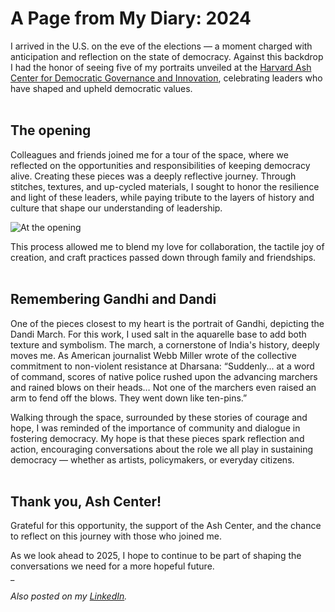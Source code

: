 # A Page from My Diary: 2024

I arrived in the U.S. on the eve of the elections — a moment charged with anticipation and reflection on the state of democracy. Against this backdrop I had the honor of seeing five of my portraits unveiled at the [Harvard Ash Center for Democratic Governance and Innovation](https://ash.harvard.edu/), celebrating leaders who have shaped and upheld democratic values.<br />
<br />
## The opening
Colleagues and friends joined me for a tour of the space, where we reflected on the opportunities and responsibilities of keeping democracy alive. Creating these pieces was a deeply reflective journey. Through stitches, textures, and up-cycled materials, I sought to honor the resilience and light of these leaders, while paying tribute to the layers of history and culture that shape our understanding of leadership.

![At the opening](1735644730140-A-Page-from-My-Diary-2024.jpeg)

This process allowed me to blend my love for collaboration, the tactile joy of creation, and craft practices passed down through family and friendships.<br />
<br />
## Remembering Gandhi and Dandi
One of the pieces closest to my heart is the portrait of Gandhi, depicting the Dandi March. For this work, I used salt in the aquarelle base to add both texture and symbolism. The march, a cornerstone of India's history, deeply moves me. As American journalist Webb Miller wrote of the collective commitment to non-violent resistance at Dharsana: “Suddenly... at a word of command, scores of native police rushed upon the advancing marchers and rained blows on their heads… Not one of the marchers even raised an arm to fend off the blows. They went down like ten-pins.”

Walking through the space, surrounded by these stories of courage and hope, I was reminded of the importance of community and dialogue in fostering democracy. My hope is that these pieces spark reflection and action, encouraging conversations about the role we all play in sustaining democracy — whether as artists, policymakers, or everyday citizens.<br />
<br />

## Thank you, Ash Center!
Grateful for this opportunity, the support of the Ash Center, and the chance to reflect on this journey with those who joined me.

As we look ahead to 2025, I hope to continue to be part of shaping the conversations we need for a more hopeful future.<br />
_

_Also posted on my [LinkedIn](https://www.linkedin.com/posts/anandana-kapur-13b83a6_artistatthetable-art-democracy-activity-7279821639985360896-09Mk)._

